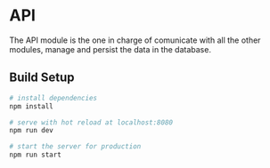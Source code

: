 # API

The API module is the one in charge of comunicate with all the other
modules, manage and persist the data in the database.

## Build Setup

``` bash
# install dependencies
npm install

# serve with hot reload at localhost:8080
npm run dev

# start the server for production
npm run start
```
